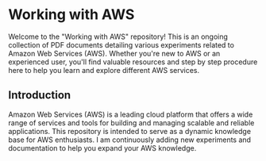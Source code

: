 # Working with AWS

Welcome to the "Working with AWS" repository! This is an ongoing collection of PDF documents detailing various experiments related to Amazon Web Services (AWS). Whether you're new to AWS or an experienced user, you'll find valuable resources and step by step procedure here to help you learn and explore different AWS services.

## Introduction

Amazon Web Services (AWS) is a leading cloud platform that offers a wide range of services and tools for building and managing scalable and reliable applications. This repository is intended to serve as a dynamic knowledge base for AWS enthusiasts. I am continuously adding new experiments and documentation to help you expand your AWS knowledge.


